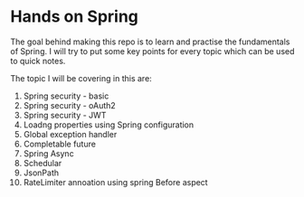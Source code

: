 # Hands on Spring

The goal behind making this repo is to learn and practise the fundamentals of Spring. I will try to put some key points for every topic which can be used to quick notes.

The topic I will be covering in this are:
1. Spring security - basic
2. Spring security - oAuth2
3. Spring security - JWT
4. Loadng properties using Spring configuration
5. Global exception handler
6. Completable future
7. Spring Async
8. Schedular
9. JsonPath
10. RateLimiter annoation using spring Before aspect

